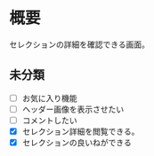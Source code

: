 # 概要

セレクションの詳細を確認できる画面。

## 未分類

- [ ] お気に入り機能
- [ ] ヘッダー画像を表示させたい
- [ ] コメントしたい
- [x] セレクション詳細を閲覧できる。
- [x] セレクションの良いねができる
